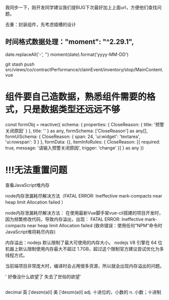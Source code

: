 我同步一下，刚开发同学建议我们提BUG下次最好加上上面url，方便他们查找问题。

去重：封装组件，先考虑插槽的设计

## 时间格式数据处理："moment": "^2.29.1",

date.replaceAll('-', '')
moment(date).format('yyyy-MM-DD')

git stash push src/views/co/contractPerformance/claimEvent/inventory/stop/MainContent.vue

# 组件要自己造数据，熟悉组件需要的格式，只是数据类型还远远不够
const formObj = reactive({
  schema: {
    properties: {
      CloseReason: { title: '预警关闭原因' }
    },
    title: ''
  } as any,
  formSchema: ['CloseReason'] as any[],
  formUiSchema: {
    CloseReason: {
      span: 24,
      'ui:widget': 'textarea',
      'ui:rowspan': 3
    }
  },
  formData: {},
  itemInfoRules: {
    CloseReason: [{ required: true, message: '请输入预警关闭原因', trigger: 'change' }]
  } as any
})

# !!!无法重置问题

查看JavaScript堆内存


node内存泄漏耗尽解决方法（FATAL ERROR: Ineffective mark-compacts near heap limit Allocation failed ）

node内存泄漏耗尽解决方法：
在使用最新Vue脚手架vue-cli搭建的项目开发时，因为频繁修改代码，导致内存溢出，出现：
FATAL ERROR: Ineffective mark-compacts near heap limit Allocation failed
(致命错误：使用任何“NPM”命令时JavaScript堆将耗尽内存)

内存溢出：nodejs 默认限制了最大可使用的内存大小。
nodejs V8 引擎在 64 位机器上默认限制使用内存最大不超过 1.7GB，超过这个限制官方建议尝试优化为多线程方式。

当前端项目非常庞大时，编译时会占用很多资源，所以就会出现内存溢出的问题。

'
好像没什么欲望了
 失去了世俗的欲望'


 ## 
 decimal
英 [ˈdesɪm(ə)l]  美 [ˈdesɪm(ə)l] 
adj. 十进位的，小数的
n. 小数；十进制